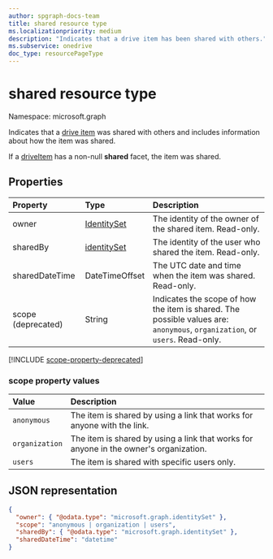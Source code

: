 ```yaml
---
author: spgraph-docs-team
title: shared resource type
ms.localizationpriority: medium
description: "Indicates that a drive item has been shared with others."
ms.subservice: onedrive
doc_type: resourcePageType
---
```


# shared resource type

Namespace: microsoft.graph

Indicates that a [drive item](driveitem.md) was shared with others and includes information about how the item was shared.

If a [driveItem](driveitem.md) has a non-null **shared** facet, the item was shared.

## Properties

| Property       | Type                          | Description
| :------------- |:------------------------------|:----------------------------
| owner          | [IdentitySet](identityset.md) | The identity of the owner of the shared item. Read-only.|
| sharedBy       | [identitySet](identityset.md) | The identity of the user who shared the item. Read-only.|
| sharedDateTime | DateTimeOffset                | The UTC date and time when the item was shared. Read-only.|
| scope (deprecated)| String                     | Indicates the scope of how the item is shared. The possible values are: `anonymous`, `organization`, or `users`. Read-only.|

[!INCLUDE [scope-property-deprecated](../../includes/shared-scope-property-deprecate.md)]

### scope property values

| Value          | Description                                                                           |
|:---------------|:--------------------------------------------------------------------------------------|
| `anonymous`    | The item is shared by using a link that works for anyone with the link.               |
| `organization` | The item is shared by using a link that works for anyone in the owner's organization. |
| `users`        | The item is shared with specific users only.                                          |

## JSON representation

<!-- {
  "blockType": "resource",
  "@odata.type": "microsoft.graph.shared",
  "optionalProperties": [ "sharedBy", "sharedDateTime" ]
}-->

```json
{
  "owner": { "@odata.type": "microsoft.graph.identitySet" },
  "scope": "anonymous | organization | users",
  "sharedBy": { "@odata.type": "microsoft.graph.identitySet" },
  "sharedDateTime": "datetime"
}
```


<!-- {
  "type": "#page.annotation",
  "description": "The shared facet provides info about shared items.",
  "keywords": "shared,share,item,facet,onedrive",
  "section": "documentation",
  "suppressions": [
    "Warning: /api-reference/v1.0/resources/shared.md:
      Found potential enums in resource example that weren't defined in a table:(anonymous,organization,users) are in resource, but () are in table"
  ],
  "tocPath": "Facets/Shared"
} -->

